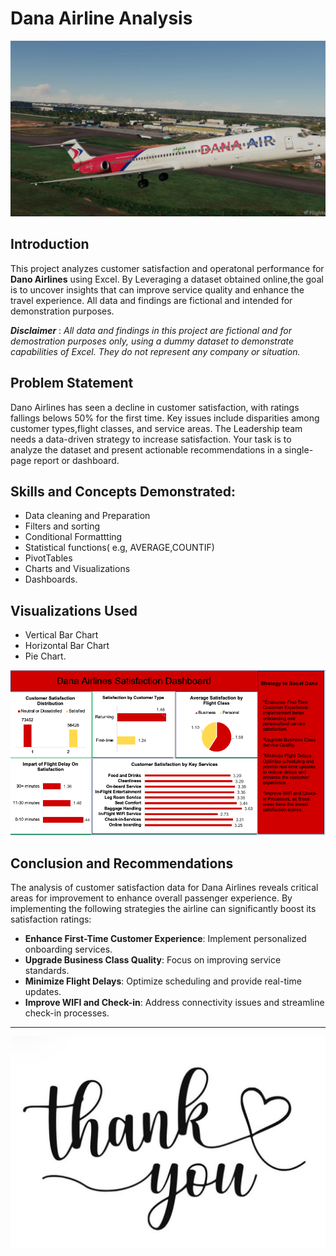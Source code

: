 # Dana Airline Analysis

![Dana Photo](Dana%20photo.jpg)

## Introduction
This project analyzes customer satisfaction and operatonal performance for **Dano Airlines** using Excel. By Leveraging a dataset obtained online,the goal is to uncover insights that can improve service quality and enhance the travel experience. All data and findings are fictional and intended for demonstration purposes.

**_Disclaimer_** : _All data and findings in this project are fictional and for demostration purposes only, using a dummy dataset to demonstrate capabilities of Excel. They do not represent any company or situation._

## Problem Statement
Dano Airlines has seen a decline in customer satisfaction, with ratings fallings belows 50% for the first time. Key issues include disparities among customer types,flight classes, and service areas. The Leadership team needs a data-driven strategy to increase satisfaction. Your task is to analyze the dataset and present actionable recommendations in a single-page report or dashboard.

## Skills and Concepts Demonstrated:

- Data cleaning and Preparation
- Filters and sorting
- Conditional Formattting
- Statistical functions( e.g, AVERAGE,COUNTIF)
- PivotTables 
- Charts and Visualizations 
- Dashboards.

## Visualizations Used

- Vertical Bar Chart
- Horizontal Bar Chart
- Pie Chart.

![Dano Airline Dashboard](Dana_Airline_Dashboard.PNG)


## Conclusion and Recommendations
The analysis of customer satisfaction data for Dana Airlines reveals critical areas for improvement to enhance overall passenger experience. By implementing the following strategies the airline can significantly boost its satisfaction ratings:
- **Enhance First-Time Customer Experience**: Implement personalized onboarding services.
- **Upgrade Business Class Quality**: Focus on improving service standards.
- **Minimize Flight Delays**: Optimize scheduling and provide real-time updates.
- **Improve WIFI and Check-in**: Address connectivity issues and streamline check-in processes.

-----
![](Thank%20you.jpg)




